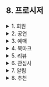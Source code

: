 ## **8. 프로시저**

<details><summary>1. 회원</summary>

<details><summary>1. 회원가입을 통해 user entity에 회원이 등록되어야 한다</summary>
- 회원 가입
    - 기존 데이터  
        (이미지)
    - 회원 추가 프로시저 생성  
        (이미지)
    - 프로시저 실행 결과  
        (이미지)
</details>

<details><summary>2. 회원 정보를 수정한다 (닉네임, 비밀번호, 프로필사진)</summary>
- 회원 정보 수정
    - 기존 데이터  
        (이미지)
    - 프로시저  
        (이미지)
    - 실행 후 결과 값  
        (이미지)
</details>

<details><summary>3. 회원이 탈퇴하면 계정을 삭제한다</summary>
- 회원 삭제
    - 기존 데이터  
        (이미지)
    - 프로시저  
        (이미지)
    - 실행 결과  
        (이미지)
</details>

<details><summary>4. 회원의 이메일/비밀번호를 찾는다</summary>
- 회원의 이메일 찾기
    - 프로시저  
        (이미지)
    - 결과  
        (이미지)
- 회원의 비밀번호 찾기
    - 프로시저  
        (이미지)
    - 결과  
        (이미지)
</details>

</details>

<details><summary>2. 공연</summary>
<details><summary>1. 공연 목록/검색 (필터 조건: 공연명, 일정, 장소 등)</summary>
- 사용자에 요구사항에 맞는 공연 목록 조회
    - 프로시저  
        (이미지)
    - 실행 결과  
        - 전체 공연 조회  
            (이미지)
        - 공연명 ‘뮤지컬’ 포함 공연 전체 조회  
            (이미지)
        - 공연장명 ‘인천시립극장’인 공연만 조회  
            (이미지)
</details>

<details><summary>2. 공연 상세 조회 (공연 PK, 공연명, 일정 등)</summary>
- 프로시저  
    (이미지)
- 실행 결과  
    - "뮤직밤 클래식" 상세정보  
        (이미지)
    - 기타 공연 상세정보  
        (이미지)
</details>
</details>

<details><summary>3. 예매</summary>
<details><summary>1. 공연 예매 등록 (회원, 공연, 좌석, 예매일 등)</summary>
- 예매 등록 프로시저  
    (이미지)
- 실행 결과  
    (이미지)
</details>

<details><summary>2. 특정 사용자의 예매 내역 전체 조회</summary>
- 프로시저  
    (이미지)
- 실행 결과  
    (이미지)
</details>

<details><summary>3. 내가 등록한 예매 삭제하기</summary>
- 프로시저  
    (이미지)
- 실행 결과  
    (이미지)
</details>

<details><summary>4. 내가 등록한 예매 수정</summary>
- 기존 데이터  
    (이미지)
- 프로시저  
    (이미지)
- 실행 결과  
    (이미지)
- 중복 예매 시 실행 결과  
    (이미지)
</details>
</details>

<details><summary>4. 북마크</summary>
<details><summary>1. 공연 북마크 등록</summary>
- 프로시저  
    (이미지)
- 실행 결과  
    (이미지)
</details>

<details><summary>2. 회원별 북마크 내역 전체 조회</summary>
- 프로시저  
    (이미지)
- 실행 결과  
    (이미지)
</details>

<details><summary>3. 공연 북마크 해체</summary>
- 프로시저  
    (이미지)
- 실행 결과  
    (이미지)
</details>
</details>

<details><summary>5. 리뷰</summary>
<details><summary>1. 공연 리뷰 등록 (별점, 한줄평, 사진 등)</summary>
- 프로시저  
    (이미지)
- 실행 결과  
    (이미지)
</details>

<details><summary>2. 내 리뷰 확인하기 (모든 리뷰 보기)</summary>
- 프로시저  
    (이미지)
- 실행 결과  
    (이미지)
</details>

<details><summary>3. 좋아요/싫어요 많은 순으로 정렬</summary>
- 좋아요 순 정렬  
    (이미지)
    - 결과  
        (이미지)
- 싫어요 순 정렬  
    (이미지)
    - 결과  
        (이미지)
</details>

<details><summary>4. 리뷰 삭제</summary>
- 프로시저  
    (이미지)
- 실행 결과  
    (이미지)
</details>

<details><summary>5. 리뷰 좋아요/싫어요</summary>
- 프로시저  
    (이미지)
- 실행 결과  
    (이미지)
</details>
</details>

<details><summary>6. 관심사</summary>
<details><summary>1. 회원의 관심 장르 등록/수정</summary>
- 변경 전  
    (이미지)
- 프로시저  
    (이미지)
- 변경 후  
    (이미지)
</details>

<details><summary>2. 회원의 관심 퍼포머 등록/수정</summary>
- 변경 전  
    (이미지)
- 프로시저  
    (이미지)
- 변경 후  
    (이미지)
</details>
</details>

<details><summary>7. 알림</summary>
<details><summary>1. 알림 등록</summary>
- 변경 전  
    (이미지)
- 프로시저  
    (이미지)
- 새 알림 등록  
    (이미지)
</details>

<details><summary>2. 알림 전체 조회</summary>
- 프로시저  
    (이미지)
- 기능  
    (이미지)
</details>

<details><summary>3. 예매한 공연의 하루 전 날 알림 발송</summary>
- 공연 시작 날짜  
    (이미지)
- 프로시저  
    (이미지)
- 결과  
    (이미지)
</details>

<details><summary>4. 예매 당일 공연 시작 전 알림 발송</summary>
- 공연 시작 시간  
    (이미지)
- 프로시저  
    (이미지)
- 결과  
    (이미지)
</details>

<details><summary>5. 북마크 공연 티켓팅 하루 전 알림 발송</summary>
- 티켓팅 시작일  
    (이미지)
- 프로시저  
    (이미지)
- 결과  
    (이미지)
</details>
</details>

<details><summary>8. 추천</summary>
<details><summary>1. 좋아하는 장르의 공연 추천</summary>
- 프로시저  
    (이미지)
- 결과  
    (이미지)
</details>

<details><summary>2. 좋아하는 퍼포머의 공연 정보 추천</summary>
- 프로시저  
    (이미지)
- 결과  
    (이미지)
</details>
</details>
